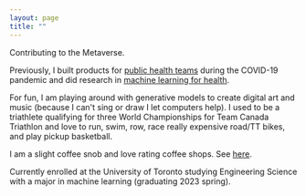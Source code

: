 ```yaml
---
layout: page
title: ""
---
```


Contributing to the Metaverse. 

Previously, I built products for [public health teams](https://flatten.ca) during the COVID-19 pandemic and did research in [machine learning for health](https://shreyj.com/previous).

For fun, I am playing around with generative models to create digital art and music (because I can't sing or draw I let computers help). I used to be a triathlete qualifying for three World Championships for Team Canada Triathlon and love to run, swim, row, race really expensive road/TT bikes, and play pickup basketball. 

I am a slight coffee snob and love rating coffee shops. See [here](https://shreyj.com/coffee/). 

Currently enrolled at the University of Toronto studying Engineering Science with a major in machine learning (graduating 2023 spring). 
